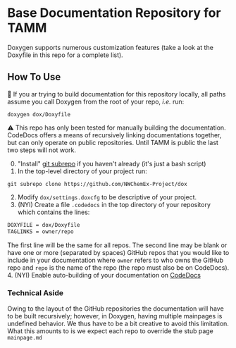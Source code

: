 Base Documentation Repository for TAMM
==========================================

Doxygen supports numerous customization features (take a look at the Doxyfile in
this repo for a complete list). 

How To Use
----------

:memo: If you ar trying to build documentation for this repository locally, all
paths assume you call Doxygen from the root of your repo, *i.e.* run:
~~~.git
doxygen dox/Doxyfile
~~~

:warning: This repo has only been tested for manually building the
documentation.  CodeDocs offers a means of recursively linking documentations 
together, but can only operate on public repositories.  Until TAMM is public
the last two steps will not work.

0. "Install" [git subrepo](https://github.com/ingydotnet/git-subrepo) if you
haven't already (it's just a bash script)
1. In the top-level directory of your project run:
~~~git
git subrepo clone https://github.com/NWChemEx-Project/dox
~~~
2. Modify `dox/settings.doxcfg` to be descriptive of your project.
3. (NYI) Create a file `.codedocs` in the top directory of your repository which
contains the lines:
~~~.sh
DOXYFILE = dox/Doxyfile
TAGLINKS = owner/repo
~~~
The first line will be the same for all repos.  The second line may be blank or
have one or more (separated by spaces) GitHub repos that you would like to
include in your documentation where `owner` refers to who owns the GitHub repo 
and `repo` is the name of the repo (the repo must also be on CodeDocs).
4. (NYI) Enable auto-building of your documentation on 
   [CodeDocs](https://codedocs.xyz)
   
### Technical Aside
Owing to the layout of the GitHub repositories the documentation will have to be
built recursively; however, in Doxygen, having multiple mainpages is undefined 
behavior.  We thus have to be a bit creative to avoid this limitation.  What
this amounts to is we expect each repo to override the stub page `mainpage.md`